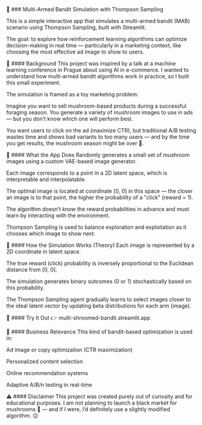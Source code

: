 🎰 ### Multi-Armed Bandit Simulation with Thompson Sampling

This is a simple interactive app that simulates a multi-armed bandit (MAB) scenario using Thompson Sampling, built with Streamlit.

The goal: to explore how reinforcement learning algorithms can optimize decision-making in real time — particularly in a marketing context, like choosing the most effective ad image to show to users.

🧠 #### Background
This project was inspired by a talk at a machine learning conference in Prague about using AI in e-commerce. I wanted to understand how multi-armed bandit algorithms work in practice, so I built this small experiment.

The simulation is framed as a toy marketing problem:

Imagine you want to sell mushroom-based products during a successful foraging season. You generate a variety of mushroom images to use in ads — but you don’t know which one will perform best.

You want users to click on the ad (maximize CTR), but traditional A/B testing wastes time and shows bad variants to too many users — and by the time you get results, the mushroom season might be over 🍄.

🚀 #### What the App Does
Randomly generates a small set of mushroom images using a custom VAE-based image generator.

Each image corresponds to a point in a 2D latent space, which is interpretable and interpolatable.

The optimal image is located at coordinate [0, 0] in this space — the closer an image is to that point, the higher the probability of a "click" (reward = 1).

The algorithm doesn’t know the reward probabilities in advance and must learn by interacting with the environment.

Thompson Sampling is used to balance exploration and exploitation as it chooses which image to show next.

📐 #### How the Simulation Works (Theory)
Each image is represented by a 2D coordinate in latent space.

The true reward (click) probability is inversely proportional to the Euclidean distance from [0, 0].

The simulation generates binary outcomes (0 or 1) stochastically based on this probability.

The Thompson Sampling agent gradually learns to select images closer to the ideal latent vector by updating beta distributions for each arm (image).


🔗 #### Try It Out
👉 multi-shroomed-bandit.streamlit.app

🤖 #### Business Relevance
This kind of bandit-based optimization is used in:

Ad image or copy optimization (CTR maximization)

Personalized content selection

Online recommendation systems

Adaptive A/B/n testing in real-time

⚠️ #### Disclaimer
This project was created purely out of curiosity and for educational purposes. I am not planning to launch a black market for mushrooms 🍄 — and if I were, I’d definitely use a slightly modified algorithm. 😉

